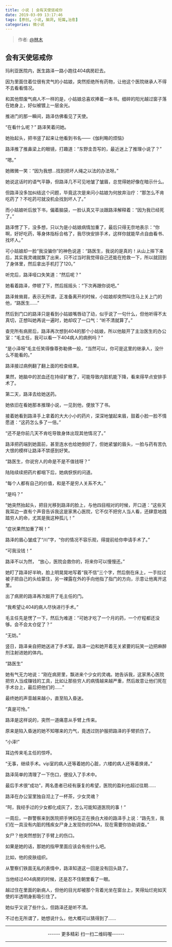 ```yaml
---
title: 小说 | 会有天使惩戒你
date: 2019-03-09 13:17:46
tags: [原创, 小说, 脑洞, 短篇,治愈]
categories: 微小说
---
```


> 作者: [@林木](http://weibo.com/paigu77)

## 会有天使惩戒你

玛利亚医院内，医生路泽一路小跑往404病房赶去。

因为里面住着位很有灵气的小姑娘，突然拒绝所有药物，让他这个医院继承人不得不去看看情况。

和其他颓废气病人不一样的是，小姑娘总喜欢捧着一本书。细碎的阳光越过窗子落在她身上，好似被镀上一层金光。

推进门的那一瞬间，路泽仿佛看见了天使。

“在看什么呢？”   路泽笑着问她。

她抬起头，把书竖了起来让他看到书名——《伽利略的烦恼》

路泽推了推鼻梁上的眼镜，打趣道：“东野圭吾写的，最近迷上了推理小说了？”

“嗯。”

她微微一笑：“因为我想…找到把坏人绳之以法的办法呀。”

她说这话时的语气平静，但路泽几不可见地皱了皱眉，总觉得她好像在暗示什么。

但路泽没多加纠结这个问题，毕竟这次是来问小姑娘为何放弃治疗：“那怎么不肯吃药了？不吃药可就没机会找到坏人了。”

而小姑娘听后放下书，偏着脑袋，一脸认真又平淡跟路泽解释着：“因为我已经死了。”

路泽愣了下，没多想，只以为是小姑娘病情加重了，最后只得无奈地表示：“你啊，好好吃药，等身体指标合格了，我尽快安排手术，这样你就能早点自由看书、找坏人。”

可小姑娘却一脸“我没骗你”的神色说道：“路医生，我说的是真的！从山上摔下来后，其实我灵魂就飘了出来，只不过当时我觉得自己还能在抢救一下，所以就回到了身体里，然后拿出手机打了120。”

听完后，路泽哑口失笑道：“然后呢？”

她看着路泽，停顿了下，然后摇摇头：“下次再跟你说吧。”

路泽耸耸肩，表示无所谓，正准备离开的时候，小姑娘却突然叫住马上关上门的他，“路医生……”

然后到门口的路泽只是看到小姑娘嘴唇动了动，似乎说了一句什么，但他听得不太真切，正想叫她再说一遍时，她却叹了一口气：“听不清就算了。”

查完所有病房后，路泽再次想到404的那个小姑娘，所以他敲开了主治医生的办公室：“毛主任，我可以看一下404病人的病例吗？”

“是小泽呀”毛主任笑得像尊弥勒佛一般，“当然可以，你可是这里的继承人，没什么不能看的。”

路泽接过病例翻了翻上面的检查结果。

果然，她脑中的淤血还在持续扩散了，可能导致内脏机能下降，看来得早点安排手术了。

第二天，路泽去给她送药。

她依旧在看她那本推理小说，一见到他，便放下了书。

接着她看到路泽手上拿着的大大小小的药片，深深地皱起来眉，鼓着小脸一脸不情愿道：“这药怎么多了一倍。”

“还不是你前几天不肯吃导致身体出现其他情况了。”

路泽把药端到她面前，甚至连水也给她倒好了，但她紧皱的眉头，一脸与药有苦仇大恨的模样让路泽不禁感到好笑。

“路医生，你说穷人的命是不是不值钱呀？”

陆陆续续把药片都咽下后，她病恹恹的问道。

“每个人都有自己的价值，和是不是穷人关系不大。”

“是吗？”

”她突然抬起头，把目光移到路泽的脸上，与他四目相对的时候，开口道：“这些天我耳边一直有个声音告诉我这是家黑心医院，它不仅不把穷人当人看，还肆意地践踏穷人的命，尤其是我这种孤儿！”

“症状果然加重了啊！”

路泽的眉心皱成了“川”字，“你的情况不容乐观，得提前给你申请手术了。”

“可我没钱！”

路泽不以为然， “放心，医院会救你的，将来你可以慢慢还。”

她盯了路泽好半晌，脸上明晃晃地写着“我不信”三个字，然后倒在床上，一手拉过被子把自己的头给蒙住，另一裸露在外的手向他指了指门的方向，示意让他离开这里。

出了病房的路泽再次敲开了毛主任的门。

“我希望让404的病人尽快进行手术。”

毛主任先是愣了一下，然后为难道：“可她才吃了一个月的药，一个疗程都还没够。会不会太仓促了？”

“无妨。”

竖日，路泽亲自把她送进了手术室。路泽一边和她开着无关紧要的玩笑一边把麻醉剂注射进她的体内。

“路医生”

她有气无力地说：“刚在病房里，飘进来个少女的灵魂。她告诉我，这家黑心医院把穷人当成赚钱的工具，比如让那些穷人的病情越来越严重，然后故意让他们死在手术台上，最后把他们的……”

最终她的声音越来越小，直至陷入昏迷。

“真是可怜。”

路泽是这样说的，突然一道痛意从手臂上传来。

原来是陷入昏迷的她不知哪来的力气，竟透过防护服把路泽的手臂抓伤了。

“小泽!”

耳边传来毛主任的惊呼。

“无事，继续手术。vip室的病人还等着她的心脏，六楼的病人还等着换肾。”

路泽简单的清理了一下伤口，便投入了手术中。

最后手术很“成功”，两名患者已经有康复的希望，医院的盈利也超过往期……

路泽在办公室里独自沏上了一杯茶，少女灵魂？

“呵，我经手过的少女都化成灰了，怎么可能知道医院的事！”

一周后，一群警察来到医院把手铐扣在正在换白大褂的路泽手上说：“路先生，我们在一具没有内脏的残疾女尸身上发现你的DNA，现在需要你协助调查。”

女尸？他突然想到了手臂上的伤口。

如果是她的话，那她的指甲里面应该会有些什么吧。

比如，他的皮肤组织。

从警察们铁面无私的表情中，路泽知道这一回是没有回头路了。

当他经过404病房的时候，还是忍不住朝里看了一眼。

越过住在里面的新病人，但他的目光却被那个背着光坐在窗台上，笑得灿烂宛如天使的半透明身影吸引住了。

她似乎又说了些什么，但路泽还是听不清。

不过也无所谓了，她想说什么，他大概可以猜得到了……


---

<center> ------ 更多精彩 扫一扫二维码喔------ </center>

---

